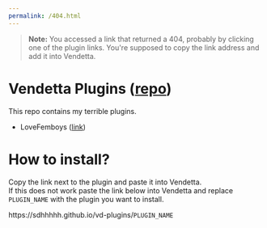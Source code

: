 ```yaml
---
permalink: /404.html
---
```

> **Note:** You accessed a link that returned a 404, probably by clicking one of the plugin links. You're supposed to copy the link address and add it into Vendetta.

# Vendetta Plugins ([repo](https://github.com/sdhhhhh/vd-plugins))
This repo contains my terrible plugins.

* LoveFemboys ([link](https://sdhhhhh.github.io/vd-plugins/LoveFemboys))

# How to install?
Copy the link next to the plugin and paste it into Vendetta. \
If this does not work paste the link below into Vendetta and replace `PLUGIN_NAME` with the plugin you want to install.

https:/\/sdhhhhh.github.io/vd-plugins/`PLUGIN_NAME`
